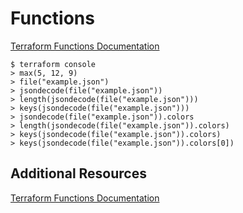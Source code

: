 # Functions
[Terraform Functions Documentation](https://www.terraform.io/docs/configuration/functions.html)

```shell script
$ terraform console
> max(5, 12, 9)
> file("example.json")
> jsondecode(file("example.json"))
> length(jsondecode(file("example.json")))
> keys(jsondecode(file("example.json")))
> jsondecode(file("example.json")).colors
> length(jsondecode(file("example.json")).colors)
> keys(jsondecode(file("example.json")).colors)
> keys(jsondecode(file("example.json")).colors[0])
```
## Additional Resources
[Terraform Functions Documentation](https://www.terraform.io/docs/configuration/functions.html)